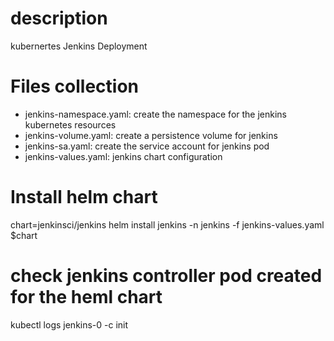 # description
kubernertes Jenkins Deployment

# Files collection
- jenkins-namespace.yaml: create the namespace for the jenkins kubernetes resources
- jenkins-volume.yaml: create a persistence volume for jenkins
- jenkins-sa.yaml: create the service account for jenkins pod
- jenkins-values.yaml: jenkins chart configuration

# Install helm chart
chart=jenkinsci/jenkins
helm install jenkins -n jenkins -f jenkins-values.yaml $chart

# check jenkins controller pod created for the heml chart
kubectl logs jenkins-0 -c init
